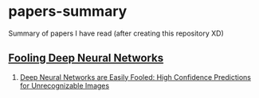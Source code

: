 # papers-summary
Summary of papers I have read (after creating this repository XD)

## [Fooling Deep Neural Networks](/Fooling%20Deep%20Neural%20Networks)
1. [Deep Neural Networks are Easily Fooled: High Confidence Predictions for Unrecognizable Images](/Fooling%20Deep%20Neural%20Networks/Deep%20Neural%20Networks%20are%20Easily%20Fooled:High%20Confidence%20Predictions%20for%20Unrecognizable%20Images/dissection.md)
